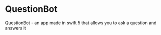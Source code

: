 # QuestionBot
QuestionBot - an app made in swift 5 that allows you to ask a question and answers it
